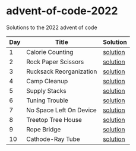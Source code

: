 # advent-of-code-2022
Solutions to the 2022 advent of code

| Day | Title                   | Solution           |
|-----|-------------------------|--------------------|
| 1   | Calorie Counting        | [solution](day_01) |
| 2   | Rock Paper Scissors     | [solution](day_02) |
| 3   | Rucksack Reorganization | [solution](day_03) |
| 4   | Camp Cleanup            | [solution](day_04) |
| 5   | Supply Stacks           | [solution](day_05) |
| 6   | Tuning Trouble          | [solution](day_06) |
| 7   | No Space Left On Device | [solution](day_07) |
| 8   | Treetop Tree House      | [solution](day_08) |
| 9   | Rope Bridge             | [solution](day_09) |
| 10  | Cathode-Ray Tube        | [solution](day_10) |
